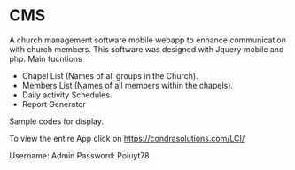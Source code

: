 # CMS
A church management software mobile webapp to enhance communication with church members. This software was designed with Jquery mobile and php.
Main fucntions
- Chapel List (Names of all groups in the Church).
- Members List (Names of all members within the chapels).
- Daily activity Schedules
- Report Generator

Sample codes for display.

To view the entire App click on https://condrasolutions.com/LCI/

Username: Admin
Password: Poiuyt78
